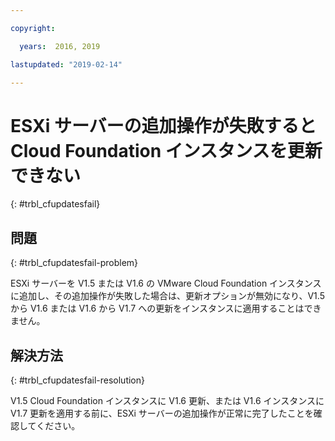 ```yaml
---

copyright:

  years:  2016, 2019

lastupdated: "2019-02-14"

---
```


# ESXi サーバーの追加操作が失敗すると Cloud Foundation インスタンスを更新できない
{: #trbl_cfupdatesfail}

## 問題
{: #trbl_cfupdatesfail-problem}

ESXi サーバーを V1.5 または V1.6 の VMware Cloud Foundation インスタンスに追加し、その追加操作が失敗した場合は、更新オプションが無効になり、V1.5 から V1.6 または V1.6 から V1.7 への更新をインスタンスに適用することはできません。

## 解決方法
{: #trbl_cfupdatesfail-resolution}

V1.5 Cloud Foundation インスタンスに V1.6 更新、または V1.6 インスタンスに V1.7 更新を適用する前に、ESXi サーバーの追加操作が正常に完了したことを確認してください。
